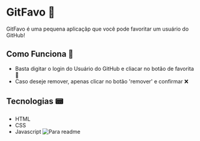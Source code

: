 # GitFavo 🌠
GitFavo é uma pequena aplicaçãp que você pode favoritar um usuário do GitHub!
## Como Funciona 🔧
+ Basta digitar o login do Usuário do GitHub e cliacar no botão de favorita 🌟
+ Caso deseje remover, apenas clicar no botão 'remover' e confirmar ❌
## Tecnologias 📟
+ HTML
+ CSS
+ Javascript
![Para readme](https://github.com/brenolo04/GitFavo/assets/101424546/99a6fc25-362f-40db-b8d6-41fe872dc0be)
